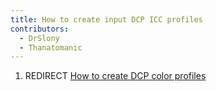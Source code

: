 ```yaml
---
title: How to create input DCP ICC profiles
contributors:
  - DrSlony
  - Thanatomanic
---
```


1.  REDIRECT [How to create DCP color
    profiles](How_to_create_DCP_color_profiles.md)
